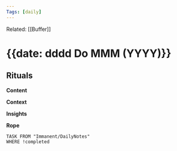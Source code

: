 ```yaml
---
Tags: [daily]
---
```

Related: [[Buffer]]
# {{date: dddd Do MMM (YYYY)}}

## Rituals

**Content** 

**Context**

**Insights**

**Rope**
```dataview
TASK FROM "Immanent/DailyNotes" 
WHERE !completed
```